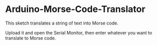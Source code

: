 # Arduino-Morse-Code-Translator
This sketch translates a string of text into Morse code.

Upload it and open the Serial Monitor, then enter whatever you want to translate to Morse code.
